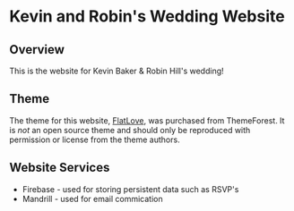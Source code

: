 # Kevin and Robin's Wedding Website

## Overview

This is the website for Kevin Baker &amp; Robin Hill's wedding!

## Theme

The theme for this website, [FlatLove](http://themeforest.net/item/flatlove-flat-one-page-wedding-html5-template/11465624), was purchased from ThemeForest. It is _not_ an open source theme and should only be reproduced with permission or license from the theme authors.

## Website Services

* Firebase - used for storing persistent data such as RSVP's
* Mandrill - used for email commication